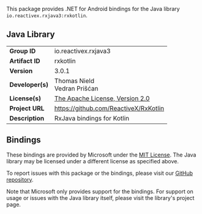 This package provides .NET for Android bindings for the Java library `io.reactivex.rxjava3:rxkotlin`.

## Java Library

| | |
|-|-|
| **Group ID** | io.reactivex.rxjava3 |
| **Artifact ID** | rxkotlin |
| **Version** | 3.0.1 |
| **Developer(s)** | Thomas Nield<br/>Vedran Prišćan |
| **License(s)** | [The Apache License, Version 2.0](http://www.apache.org/licenses/LICENSE-2.0.txt) |
| **Project URL** | https://github.com/ReactiveX/RxKotlin |
| **Description** | RxJava bindings for Kotlin |

## Bindings

These bindings are provided by Microsoft under the [MIT License](https://opensource.org/licenses/MIT). The Java
library may be licensed under a different license as specified above.

To report issues with this package or the bindings, please visit our [GitHub repository](https://aka.ms/android-libraries).

Note that Microsoft only provides support for the bindings. For support on
usage or issues with the Java library itself, please visit the library's project page.
